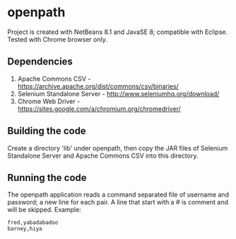 # openpath
Project is created with NetBeans 8.1 and JavaSE 8; compatible with Eclipse. 
Tested with Chrome browser only.

## Dependencies
1. Apache Commons CSV - https://archive.apache.org/dist/commons/csv/binaries/
2. Selenium Standalone Server - http://www.seleniumhq.org/download/
3. Chrome Web Driver - https://sites.google.com/a/chromium.org/chromedriver/

## Building the code 
Create a directory 'lib' under openpath, then copy the JAR files of Selenium Standalone Server and Apache Commons CSV into this directory. 

## Running the code
The openpath application reads a command separated file of username and password; a new line for each pair. A line that start with a # is comment and will be skipped. Example:
```
fred,yabadabadoo
barney,hiya
```
